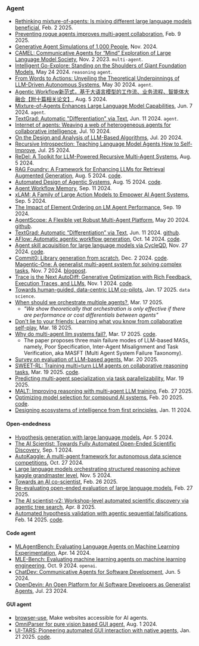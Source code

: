 
### Agent

- [Rethinking mixture-of-agents: Is mixing different large language models beneficial](https://arxiv.org/pdf/2502.00674), Feb. 2 2025.
- [Preventing rogue agents improves multi-agent collaboration](https://arxiv.org/abs/2502.05986), Feb. 9 2025.
- [Generative Agent Simulations of 1,000 People](https://arxiv.org/pdf/2411.10109), Nov. 2024.
- [CAMEL: Communicative Agents for “Mind” Exploration of Large Language Model Society](https://arxiv.org/pdf/2303.17760), Nov. 2 2023. `multi-agent`.
- [Intelligent Go-Explore: Standing on the Shoulders of Giant Foundation Models](https://arxiv.org/pdf/2405.15143), May 24 2024. `reasoning` `agent`.
- [From Words to Actions: Unveiling the Theoretical Underpinnings of LLM-Driven Autonomous Systems](https://arxiv.org/pdf/2405.19883), May 30 2024. `agent`.
- [Agentic Workflow新范式，基于大语言模型的工作流、业务流程、智能体大融合【附十篇相关论文】](https://mp.weixin.qq.com/s/i9QB_OtUboHnoZOKn-oKmA), Aug. 5 2024.
- [Mixture-of-Agents Enhances Large Language Model Capabilities](https://arxiv.org/pdf/2406.04692), Jun. 7 2024. `agent`.
- [TextGrad: Automatic "Differentiation" via Text](https://arxiv.org/abs/2406.07496), Jun. 11 2024. `agent`.
- [Internet of agents: Weaving a web of heterogeneous agents for collaborative intelligence](https://arxiv.org/pdf/2407.07061), Jul. 10 2024.
- [On the Design and Analysis of LLM-Based Algorithms](https://arxiv.org/pdf/2407.14788), Jul. 20 2024.
- [Recursive Introspection: Teaching Language Model Agents How to Self-Improve](https://arxiv.org/pdf/2407.18219), Jul. 25 2024.
- [ReDel: A Toolkit for LLM-Powered Recursive Multi-Agent Systems](https://arxiv.org/pdf/2408.02248), Aug. 5 2024.
- [RAG Foundry: A Framework for Enhancing LLMs for Retrieval Augmented Generation](https://arxiv.org/pdf/2408.02545), Aug. 5 2024. [code](https://github.com/IntelLabs/RAGFoundry).
- [Automated Design of Agentic Systems](https://arxiv.org/pdf/2408.08435), Aug. 15 2024. [code](https://github.com/ShengranHu/ADAS).
- [Agent Workflow Memory](https://arxiv.org/pdf/2409.07429), Sep. 11 2024.
- [xLAM: A Family of Large Action Models to Empower AI Agent Systems](https://arxiv.org/pdf/2409.03215), Sep. 5 2024.
- [The Impact of Element Ordering on LM Agent Performance](https://arxiv.org/pdf/2409.12089), Sep. 19 2024.
- [AgentScope: A Flexible yet Robust Multi-Agent Platform](https://arxiv.org/pdf/2402.14034), May 20 2024. [github](https://github.com/modelscope/agentscope).
- [TextGrad: Automatic “Differentiation” via Text](https://arxiv.org/pdf/2406.07496), Jun. 11 2024. [github](https://github.com/zou-group/textgrad).
- [AFlow: Automatic agentic workflow generation](https://arxiv.org/pdf/2410.10762), Oct. 14 2024. [code](https://github.com/geekan/MetaGPT).
- [Agent skill acquisition for large language models via CycleQD](https://arxiv.org/pdf/2410.14735), Nov. 27 2024. [code](https://github.com/SakanaAI/CycleQD).
- [Commit0: Library generation from scratch](https://arxiv.org/pdf/2412.01769), Dec. 2 2024.
 [code](https://github.com/commit-0/commit0).
[Magentic-One: A generalist multi-agent system for solving complex tasks](https://arxiv.org/pdf/2411.04468), Nov. 7 2024. [blogpost](https://www.microsoft.com/en-us/research/articles/magentic-one-a-generalist-multi-agent-system-for-solving-complex-tasks/).
- [Trace is the Next AutoDiff: Generative Optimization with Rich Feedback, Execution Traces, and LLMs](https://arxiv.org/pdf/2406.16218), Nov. 1 2024. [code](https://microsoft.github.io/Trace/).
- [Towards human-guided, data-centric LLM co-pilots](https://arxiv.org/pdf/2501.10321), Jan. 17 2025. `data science`.
- [When should we orchestrate multiple agents?](https://arxiv.org/pdf/2503.13577), Mar. 17 2025.
  - _"We show theoretically that orchestration is only effective if there are performance or cost differentials between agents"_
- [Don't lie to your friends: Learning what you know from collaborative self-play](https://arxiv.org/abs/2503.14481), Mar. 18 2025.
- [Why do multi-agent llm systems fail?](https://arxiv.org/abs/2503.13657), Mar. 17 2025. [code](https://github.com/multi-agent-systems-failure-taxonomy/MASFT).
  - The paper proposes three main failure modes of LLM-based MASs, namely, Poor Specification, Inter-Agent Misalignment and Task Verification, aka MASFT (Multi Agent System Failure Taxonomy).
- [Survey on evaluation of LLM-based agents](https://arxiv.org/pdf/2503.16416), Mar. 20 2025.
- [SWEET-RL: Training multi=turn LLM agents on collaborative reasoning tasks](https://arxiv.org/pdf/2503.15478), Mar. 19 2025. [code](https://github.com/facebookresearch/sweet_rl).
- [Predicting multi-agent specialization via task parallelizability](https://arxiv.org/pdf/2503.15703), Mar. 19 2025.
- [MALT: Improving reasoning with multi-agent LLM training](https://arxiv.org/pdf/2412.01928), Feb. 27 2025.
- [Optimizing model selection for compound AI systems](https://arxiv.org/pdf/2502.14815), Feb. 20 2025. [code](https://github.com/LLMSELECTOR/LLMSELECTOR).
- [Designing ecosystems of intelligence from first principles](https://arxiv.org/pdf/2212.01354), Jan. 11 2024.

#### Open-endedness

- [Hypothesis generation with large language models](https://arxiv.org/pdf/2404.04326v1), Apr. 5 2024.
- [The AI Scientist: Towards Fully Automated Open-Ended Scientific Discovery](https://arxiv.org/pdf/2408.06292?), Sep. 1 2024.
- [AutoKaggle: A multi-agent framework for autonomous data science competitions](https://arxiv.org/pdf/2410.20424v1), Oct. 27 2024.
- [Large language models orchestrating structured reasoning achieve kaggle grandmaster level](https://arxiv.org/pdf/2411.03562), Nov. 5 2024.
- [Towards an AI co-scientist](https://arxiv.org/abs/2502.18864), Feb. 26 2025.
- [Re-evaluating open-ended evaluation of large language models](https://arxiv.org/pdf/2502.20170), Feb. 27 2025.
- [The AI scientist-v2: Workshop-level automated scientific discovery via agentic tree search](https://pub.sakana.ai/ai-scientist-v2/paper/paper.pdf), Apr. 8 2025.
- [Automated hypothesis validation with agentic sequential falsifications](https://arxiv.org/pdf/2502.09858), Feb. 14 2025. [code](https://github.com/snap-stanford/POPPER).

#### Code agent

- [MLAgentBench: Evaluating Language Agents on Machine Learning Experimentation](https://arxiv.org/pdf/2310.03302), Apr. 14 2024.
- [MLE-Bench: Evaluating machine learning agents on machine learning engineering](https://arxiv.org/pdf/2410.07095), Oct. 9 2024. `openai`.
- [ChatDev: Communicative Agents for Software Development](https://arxiv.org/pdf/2307.07924), Jun. 5 2024.
- [OpenDevin: An Open Platform for AI Software Developers as Generalist Agents](https://arxiv.org/pdf/2407.16741), Jul. 23 2024.

#### GUI agent

- [browser-use](https://github.com/browser-use/browser-use), Make websites accessible for AI agents.
- [OmniParser for pure vision based GUI agent](https://arxiv.org/abs/2408.00203), Aug. 1 2024.
- [UI-TARS: Pioneering automated GUI interaction with native agents](https://arxiv.org/abs/2501.12326), Jan. 21 2025. [code](https://github.com/bytedance/UI-TARS?tab=readme-ov-file).



